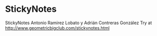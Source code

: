 # StickyNotes
StickyNotes Antonio Ramirez Lobato y Adrián Contreras González
Try at http://www.geometricbigclub.com/stickynotes.html
